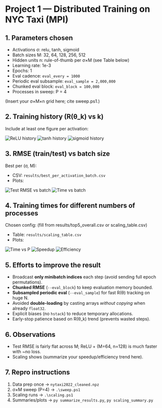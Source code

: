 ﻿# Project 1 — Distributed Training on NYC Taxi (MPI)

## 1. Parameters chosen
- Activations σ: relu, tanh, sigmoid  
- Batch sizes M: 32, 64, 128, 256, 512  
- Hidden units n: rule-of-thumb per σ×M (see Table below)  
- Learning rate: 1e-3  
- Epochs: 1  
- Eval cadence: `eval_every = 1000`  
- Periodic eval subsample: `eval_sample = 2,000,000`  
- Chunked eval block: `eval_block = 100,000`  
- Processes in sweep: P = 4

(Insert your σ×M×n grid here; cite sweep.ps1.)

## 2. Training history (R(θ_k) vs k)
Include at least one figure per activation:

![ReLU history](plots/trainhist_relu_bs256_n256_P4.png)
![tanh history](plots/trainhist_tanh_bs128_n128_P4.png)
![sigmoid history](plots/trainhist_sigmoid_bs128_n128_P4.png)

## 3. RMSE (train/test) vs batch size
Best per (σ, M):

- CSV: `results/best_per_activation_batch.csv`
- Plots:

![Test RMSE vs batch](plots/rmse_vs_batch.png)
![Time vs batch](plots/time_vs_batch.png)

## 4. Training times for different numbers of processes
Chosen config: (fill from results/top5_overall.csv or scaling_table.csv)

- Table: `results/scaling_table.csv`
- Plots:

![Time vs P](plots/scaling_time.png)
![Speedup](plots/scaling_speedup.png)
![Efficiency](plots/scaling_efficiency.png)

## 5. Efforts to improve the result
- Broadcast **only minibatch indices** each step (avoid sending full epoch permutations).
- **Chunked RMSE** (`--eval_block`) to keep evaluation memory bounded.
- **Subsampled periodic eval** (`--eval_sample`) for fast R(θ) tracking on huge N.
- Avoided **double-loading** by casting arrays *without copying* when already `float32`.
- Explicit biases (no `hstack`) to reduce temporary allocations.
- Early-stop patience based on R(θ_k) trend (prevents wasted steps).

## 6. Observations
- Test RMSE is fairly flat across M; ReLU + (M=64, n=128) is much faster with ~no loss.
- Scaling shows (summarize your speedup/efficiency trend here).

## 7. Repro instructions
1. Data prep once → `nytaxi2022_cleaned.npz`
2. σ×M sweep (P=4) → `.\sweep.ps1`
3. Scaling runs → `.\scaling.ps1`
4. Summaries/plots → `py summarize_results.py`, `py scaling_summary.py`

